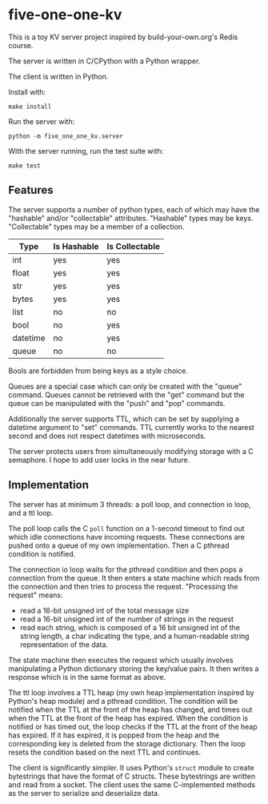 # five-one-one-kv

This is a toy KV server project inspired by build-your-own.org's Redis course.

The server is written in C/CPython with a Python wrapper.

The client is written in Python.

Install with:
```
make install
```

Run the server with:
```
python -m five_one_one_kv.server
```

With the server running, run the test suite with:
```
make test
```

## Features

The server supports a number of python types, each of which may have the "hashable" and/or "collectable"
attributes. "Hashable" types may be keys. "Collectable" types may be a member of a collection.

| Type | Is Hashable | Is Collectable |
| --- | --- | --- |
| int | yes | yes |
| float | yes | yes |
| str | yes | yes |
| bytes | yes | yes |
| list | no | no |
| bool | no | yes |
| datetime | no | yes |
| queue | no | no |

Bools are forbidden from being keys as a style choice.

Queues are a special case which can only be created with the "queue" command. Queues cannot be retrieved
with the "get" command but the queue can be manipulated with the "push" and "pop" commands.

Additionally the server supports TTL, which can be set by supplying a datetime argument to "set" commands.
TTL currently works to the nearest second and does not respect datetimes with microseconds.

The server protects users from simultaneously modifying storage with a C semaphore. I hope to add user locks
in the near future.

## Implementation

The server has at minimum 3 threads: a poll loop, and connection io loop, and a ttl loop.

The poll loop calls the C `poll` function on a 1-second timeout to find out which idle connections have
incoming requests. These connections are pushed onto a queue of my own implementation. Then a C pthread condition
is notified.

The connection io loop waits for the pthread condition and then pops a connection from the queue. It then enters
a state machine which reads from the connection and then tries to process the request. "Processing the request"
means:
 * read a 16-bit unsigned int of the total message size
 * read a 16-bit unsigned int of the number of strings in the request
 * read each string, which is composed of a 16 bit unsigned int of the string length, a char indicating the type, and a human-readable string representation of the data.

The state machine then executes the request which usually involves manipulating a Python dictionary storing the key/value
pairs. It then writes a response which is in the same format as above.

The ttl loop involves a TTL heap (my own heap implementation inspired by Python's heap module) and a pthread condition.
The condition will be notified when the TTL at the front of the heap has changed, and times out when the TTL at the front of
the heap has expired. When the condition is notified or has timed out, the loop checks if the TTL at the front of the heap
has expired. If it has expired, it is popped from the heap and the corresponding key is deleted from the storage
dictionary. Then the loop resets the condition based on the next TTL and continues.

The client is significantly simpler. It uses Python's `struct` module to create bytestrings that have the format of C structs.
These bytestrings are written and read from a socket. The client uses the same C-implemented methods as the server to serialize
and deserialize data.
